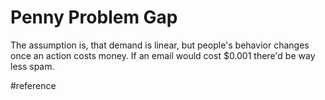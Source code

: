 # Penny Problem Gap
The assumption is, that demand is linear, but people's behavior changes once an action costs money.
If an email would cost $0.001 there'd be way less spam.

#reference